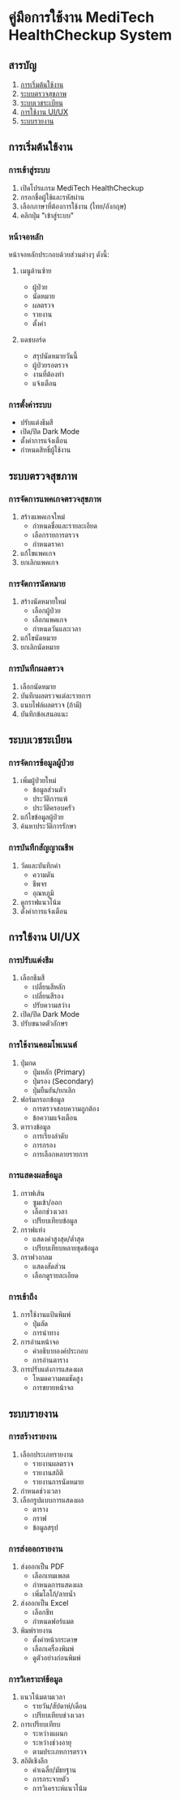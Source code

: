 # คู่มือการใช้งาน MediTech HealthCheckup System

## สารบัญ

1. [การเริ่มต้นใช้งาน](#การเริ่มต้นใช้งาน)
2. [ระบบตรวจสุขภาพ](#ระบบตรวจสุขภาพ)
3. [ระบบเวชระเบียน](#ระบบเวชระเบียน)
4. [การใช้งาน UI/UX](#การใช้งาน-uiux)
5. [ระบบรายงาน](#ระบบรายงาน)

## การเริ่มต้นใช้งาน

### การเข้าสู่ระบบ

1. เปิดโปรแกรม MediTech HealthCheckup
2. กรอกชื่อผู้ใช้และรหัสผ่าน
3. เลือกภาษาที่ต้องการใช้งาน (ไทย/อังกฤษ)
4. คลิกปุ่ม "เข้าสู่ระบบ"

### หน้าจอหลัก

หน้าจอหลักประกอบด้วยส่วนต่างๆ ดังนี้:

1. เมนูด้านซ้าย
   - ผู้ป่วย
   - นัดหมาย
   - ผลตรวจ
   - รายงาน
   - ตั้งค่า

2. แดชบอร์ด
   - สรุปนัดหมายวันนี้
   - ผู้ป่วยรอตรวจ
   - งานที่ต้องทำ
   - แจ้งเตือน

### การตั้งค่าระบบ

- ปรับแต่งธีมสี
- เปิด/ปิด Dark Mode
- ตั้งค่าการแจ้งเตือน
- กำหนดสิทธิ์ผู้ใช้งาน

## ระบบตรวจสุขภาพ

### การจัดการแพคเกจตรวจสุขภาพ

1. สร้างแพคเกจใหม่
   - กำหนดชื่อและรายละเอียด
   - เลือกรายการตรวจ
   - กำหนดราคา
2. แก้ไขแพคเกจ
3. ยกเลิกแพคเกจ

### การจัดการนัดหมาย

1. สร้างนัดหมายใหม่
   - เลือกผู้ป่วย
   - เลือกแพคเกจ
   - กำหนดวันและเวลา
2. แก้ไขนัดหมาย
3. ยกเลิกนัดหมาย

### การบันทึกผลตรวจ

1. เลือกนัดหมาย
2. บันทึกผลตรวจแต่ละรายการ
3. แนบไฟล์ผลตรวจ (ถ้ามี)
4. บันทึกข้อเสนอแนะ

## ระบบเวชระเบียน

### การจัดการข้อมูลผู้ป่วย

1. เพิ่มผู้ป่วยใหม่
   - ข้อมูลส่วนตัว
   - ประวัติการแพ้
   - ประวัติครอบครัว
2. แก้ไขข้อมูลผู้ป่วย
3. ค้นหาประวัติการรักษา

### การบันทึกสัญญาณชีพ

1. วัดและบันทึกค่า
   - ความดัน
   - ชีพจร
   - อุณหภูมิ
2. ดูกราฟแนวโน้ม
3. ตั้งค่าการแจ้งเตือน

## การใช้งาน UI/UX

### การปรับแต่งธีม

1. เลือกธีมสี
   - เปลี่ยนสีหลัก
   - เปลี่ยนสีรอง
   - ปรับความสว่าง
2. เปิด/ปิด Dark Mode
3. ปรับขนาดตัวอักษร

### การใช้งานคอมโพเนนต์

1. ปุ่มกด
   - ปุ่มหลัก (Primary)
   - ปุ่มรอง (Secondary)
   - ปุ่มยืนยัน/ยกเลิก
2. ฟอร์มกรอกข้อมูล
   - การตรวจสอบความถูกต้อง
   - ข้อความแจ้งเตือน
3. ตารางข้อมูล
   - การเรียงลำดับ
   - การกรอง
   - การเลือกหลายรายการ

### การแสดงผลข้อมูล

1. กราฟเส้น
   - ซูมเข้า/ออก
   - เลือกช่วงเวลา
   - เปรียบเทียบข้อมูล
2. กราฟแท่ง
   - แสดงค่าสูงสุด/ต่ำสุด
   - เปรียบเทียบหลายชุดข้อมูล
3. กราฟวงกลม
   - แสดงสัดส่วน
   - เลือกดูรายละเอียด

### การเข้าถึง

1. การใช้งานแป้นพิมพ์
   - ปุ่มลัด
   - การนำทาง
2. การอ่านหน้าจอ
   - คำอธิบายองค์ประกอบ
   - การอ่านตาราง
3. การปรับแต่งการแสดงผล
   - โหมดความคมชัดสูง
   - การขยายหน้าจอ

## ระบบรายงาน

### การสร้างรายงาน

1. เลือกประเภทรายงาน
   - รายงานผลตรวจ
   - รายงานสถิติ
   - รายงานการนัดหมาย
2. กำหนดช่วงเวลา
3. เลือกรูปแบบการแสดงผล
   - ตาราง
   - กราฟ
   - ข้อมูลสรุป

### การส่งออกรายงาน

1. ส่งออกเป็น PDF
   - เลือกเทมเพลต
   - กำหนดการแสดงผล
   - เพิ่มโลโก้/ลายน้ำ
2. ส่งออกเป็น Excel
   - เลือกชีท
   - กำหนดฟอร์แมต
3. พิมพ์รายงาน
   - ตั้งค่าหน้ากระดาษ
   - เลือกเครื่องพิมพ์
   - ดูตัวอย่างก่อนพิมพ์

### การวิเคราะห์ข้อมูล

1. แนวโน้มตามเวลา
   - รายวัน/สัปดาห์/เดือน
   - เปรียบเทียบช่วงเวลา
2. การเปรียบเทียบ
   - ระหว่างแผนก
   - ระหว่างช่วงอายุ
   - ตามประเภทการตรวจ
3. สถิติเชิงลึก
   - ค่าเฉลี่ย/มัธยฐาน
   - การกระจายตัว
   - การวิเคราะห์แนวโน้ม 